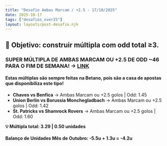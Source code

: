```yaml
---
title: "Desafio Ambas Marcam / +2.5 - 17/10/2025"
date: 2025-10-17
tags: ["desafios_over25"]
layout: layouts/post-desafio.njk
---
```


## 🎯 Objetivo: construir múltipla com odd total ≥3.

### SUPER MÚLTIPLA DE AMBAS MARCAM OU +2.5 DE ODD ~46 PARA O FIM DE SEMANA! -> [LINK](https://www.betano.pt/mybets/2252140515?bet_ids=6BiTZYcTMBvI1_3JX7qN9zLxMdHoYiHlU1nfsgyH4UA&btag=a_1787b_289c_)

#### Estas múltiplas são sempre feitas na Betano, pois são a casa de apostas que disponibiliza este tipo!

- **Chaves vs Benfica** → Ambas Marcam ou +2.5 golos | Odd: 1.45
- **Union Berlin vs Borussia Monchegladbach** → Ambas Marcam ou +2.5 golos | Odd: 1.42
- **St. Patricks vs Shamrock Rovers** → Ambas Marcam ou +2.5 golos | Odd: 1.60

**💡 Múltipla total: 3.29 | 0.50 unidades** 

#### Balanço de Unidades Mês de Outubro: -5.5u + 1.3u = -4.2u